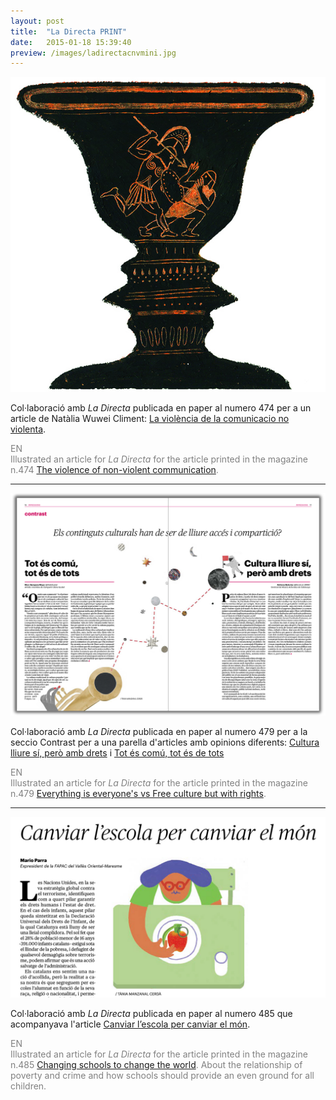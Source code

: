 ```yaml
---
layout: post
title:  "La Directa PRINT"
date:   2015-01-18 15:39:40
preview: /images/ladirectacnvmini.jpg
---
```




<img src="/images/ladirectacnv.jpg" alt="drawing" width="800">

Col·laboració amb <i> La Directa </i> publicada en paper al numero 474 per a un article de Natàlia Wuwei Climent: <a href="https://directa.cat/la-violencia-de-la-comunicacio-no-violenta/">La violència de la comunicacio no violenta</a>.

<font color="#808080">
EN<br>
Illustrated an article for <i> La Directa </i> for the article printed in the magazine n.474 <a href="https://directa.cat/la-violencia-de-la-comunicacio-no-violenta/">The violence of non-violent communication</a>.</font>


---
![Picture 1](/images/ladirecta479.jpg)

Col·laboració amb <i> La Directa </i> publicada en paper al numero 479 per a la seccio Contrast per a una parella d'articles amb opinions diferents: <a href="https://directa.cat/cultura-lliure-si-pero-amb-drets/">Cultura lliure sí, però amb drets</a> i <a href="https://directa.cat/tot-es-comu-tot-es-de-tots/">Tot és comú, tot és de tots</a>

<font color="#808080">
EN<br>
Illustrated an article for <i> La Directa </i> for the article printed in the magazine n.479 <a href="https://directa.cat/cultura-lliure-si-pero-amb-drets/">Everything is everyone's vs Free culture but with rights</a>.</font>


---

![Picture 1](/images/ladirecta485.jpg)

Col·laboració amb <i> La Directa </i> publicada en paper al numero 485 que acompanyava l'article <a href="https://directa.cat/canviar-lescola-per-canviar-el-mon/">Canviar l’escola per canviar el món</a>.

<font color="#808080">
EN<br>
Illustrated an article for <i> La Directa </i> for the article printed in the magazine n.485 <a href="https://directa.cat/cultura-lliure-si-pero-amb-drets/">Changing schools to change the world</a>. About the relationship of poverty and crime and how schools should provide an even ground for all children.</font>

